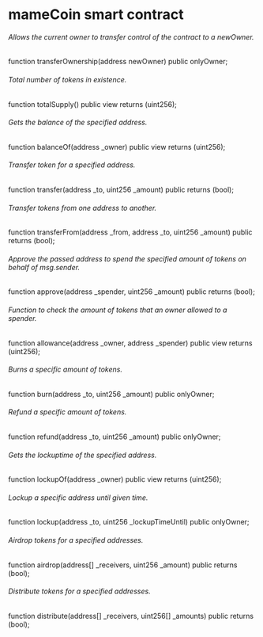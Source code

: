 # mameCoin smart contract

###### Allows the current owner to transfer control of the contract to a newOwner.
function transferOwnership(address newOwner) public onlyOwner;

###### Total number of tokens in existence.
function totalSupply() public view returns (uint256);

###### Gets the balance of the specified address.
function balanceOf(address _owner) public view returns (uint256);

###### Transfer token for a specified address.
function transfer(address _to, uint256 _amount) public returns (bool);

###### Transfer tokens from one address to another.
function transferFrom(address _from, address _to, uint256 _amount) public returns (bool);

###### Approve the passed address to spend the specified amount of tokens on behalf of msg.sender.
function approve(address _spender, uint256 _amount) public returns (bool);

###### Function to check the amount of tokens that an owner allowed to a spender.
function allowance(address _owner, address _spender) public view returns (uint256);

###### Burns a specific amount of tokens.
function burn(address _to, uint256 _amount) public onlyOwner;

###### Refund a specific amount of tokens.
function refund(address _to, uint256 _amount) public onlyOwner;

###### Gets the lockuptime of the specified address.
function lockupOf(address _owner) public view returns (uint256);

###### Lockup a specific address until given time.
function lockup(address _to, uint256 _lockupTimeUntil) public onlyOwner;

###### Airdrop tokens for a specified addresses.
function airdrop(address[] _receivers, uint256 _amount) public returns (bool);

###### Distribute tokens for a specified addresses.
function distribute(address[] _receivers, uint256[] _amounts) public returns (bool);
